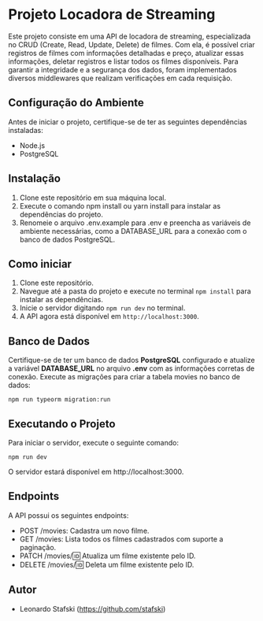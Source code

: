 # Projeto Locadora de Streaming

Este projeto consiste em uma API de locadora de streaming, especializada no CRUD (Create, Read, Update, Delete) de filmes. Com ela, é possível criar registros de filmes com informações detalhadas e preço, atualizar essas informações, deletar registros e listar todos os filmes disponíveis. Para garantir a integridade e a segurança dos dados, foram implementados diversos middlewares que realizam verificações em cada requisição.

## Configuração do Ambiente

Antes de iniciar o projeto, certifique-se de ter as seguintes dependências instaladas:

- Node.js
- PostgreSQL

## Instalação

1. Clone este repositório em sua máquina local.
2. Execute o comando npm install ou yarn install para instalar as dependências do projeto.
3. Renomeie o arquivo .env.example para .env e preencha as variáveis de ambiente necessárias, como a DATABASE_URL para a conexão com o banco de dados PostgreSQL.

## Como iniciar

1. Clone este repositório.
2. Navegue até a pasta do projeto e execute no terminal `npm install` para instalar as dependências.
3. Inicie o servidor digitando `npm run dev` no terminal.
4. A API agora está disponível em `http://localhost:3000`.

## Banco de Dados

Certifique-se de ter um banco de dados **PostgreSQL** configurado e atualize a variável **DATABASE_URL** no arquivo **.env** com as informações corretas de conexão.
Execute as migrações para criar a tabela movies no banco de dados:

```
npm run typeorm migration:run
```

## Executando o Projeto

Para iniciar o servidor, execute o seguinte comando:

```
npm run dev
```

O servidor estará disponível em http://localhost:3000.

## Endpoints

A API possui os seguintes endpoints:

- POST /movies: Cadastra um novo filme.
- GET /movies: Lista todos os filmes cadastrados com suporte a paginação.
- PATCH /movies/:id: Atualiza um filme existente pelo ID.
- DELETE /movies/:id: Deleta um filme existente pelo ID.

## Autor

- Leonardo Stafski (https://github.com/stafski)
